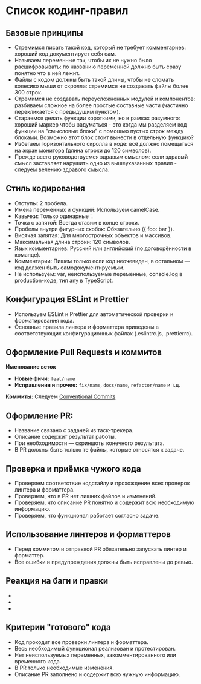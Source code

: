 # Список кодинг-правил

## Базовые принципы
- Стремимся писать такой код, который не требует комментариев: хороший код документирует себя сам.
- Называем переменные так, чтобы их не нужно было расшифровывать: по названию переменной должно быть сразу понятно что в ней лежит.
- Файлы с кодом должны быть такой длины, чтобы не сломать колесико мыши от скролла: стремимся не создавать файлы более 300 строк.
- Стремимся не создавать переусложненных модулей и компонентов: разбиваем сложное на более простые составные части (частично перекликается с предыдущим пунктом).
- Стараемся делать функции короткими, но в рамках разумного: хороший маркер чтобы задуматься - это когда мы разделяем код функции на "смысловые блоки" с помощью пустых строк между блоками. Возможно этот блок стоит вынести в отдельную функцию?
- Избегаем горизонтального скролла в коде: всё должно помещаться на экран монитора (длина строки до 120 символов).
- Прежде всего руководствуемся здравым смыслом: если здравый смысл заставляет нарушить одно из вышеуказанных правил - следуем велению здравого смысла.

## Стиль кодирования

- Отступы: 2 пробела.
- Имена переменных и функций: Используем camelCase.
- Кавычки: Только одинарные '.
- Точка с запятой: Всегда ставим в конце строки.
- Пробелы внутри фигурных скобок: Обязательно ({ foo: bar }).
- Висячая запятая: Для многострочных объектов и массивов.
- Максимальная длина строки: 120 символов.
- Язык комментариев: Русский или английский (по договорённости в команде).
- Комментарии: Пишем только если код неочевиден, в остальном — код должен быть самодокументируемым.
- Не используем: var, неиспользуемые переменные, console.log в production-коде, тип any в TypeScript.

## Конфигурация ESLint и Prettier

- Используем ESLint и Prettier для автоматической проверки и форматирования кода.
- Основные правила линтера и форматтера приведены в соответствующих конфигурационных файлах (.eslintrc.js, .prettierrc).

## Оформление Pull Requests и коммитов

**Именование веток**

- **Новые фичи:** `feat/name`
- **Исправления и прочее:** `fix/name`, `docs/name`, `refactor/name` и т.д.

**Коммиты:** Следуем [Conventional Commits](https://www.conventionalcommits.org/en/v1.0.0/)

## Оформление PR:

- Название связано с задачей из таск-трекера.
- Описание содержит результат работы.
- При необходимости — скриншоты конечного результата.
- В PR должны быть только те файлы, которые относятся к задаче.

## Проверка и приёмка чужого кода

- Проверяем соответствие кодстайлу и прохождение всех проверок линтера и форматтера.
- Проверяем, что в PR нет лишних файлов и изменений.
- Проверяем, что описание PR понятно и содержит всю необходимую информацию.
- Проверяем, что функционал работает согласно задаче.

## Использование линтеров и форматтеров

- Перед коммитом и отправкой PR обязательно запускать линтер и форматтер.
- Все ошибки и предупреждения должны быть исправлены до ревью.

## Реакция на баги и правки

-
-
-

## Критерии "готового" кода

- Код проходит все проверки линтера и форматтера.
- Весь необходимый функционал реализован и протестирован.
- Нет неиспользуемых переменных, закомментированного или временного кода.
- В PR только необходимые изменения.
- Описание PR заполнено и содержит всю нужную информацию.
